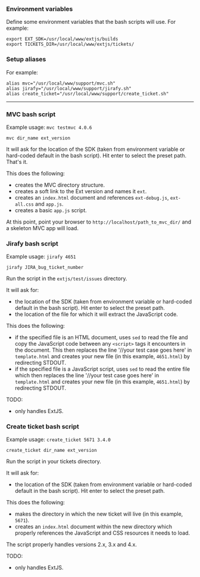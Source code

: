 ### Environment variables
Define some environment variables that the bash scripts will use.
For example:

    export EXT_SDK=/usr/local/www/extjs/builds
    export TICKETS_DIR=/usr/local/www/extjs/tickets/

### Setup aliases
For example:

    alias mvc="/usr/local/www/support/mvc.sh"
    alias jirafy="/usr/local/www/support/jirafy.sh"
    alias create_ticket="/usr/local/www/support/create_ticket.sh"

----------------------------------------------------------------------------------------

### MVC bash script
Example usage:
    `mvc testmvc 4.0.6`

    mvc dir_name ext_version

It will ask for the location of the SDK (taken from environment variable or hard-coded default in the bash script).  Hit enter to select the preset path.  That's it.

This does the following:

- creates the MVC directory structure.
- creates a soft link to the Ext version and names it `ext`.
- creates an `index.html` document and references `ext-debug.js`, `ext-all.css` and `app.js`.
- creates a basic `app.js` script.

At this point, point your browser to `http://localhost/path_to_mvc_dir/` and a skeleton MVC app will load.

### Jirafy bash script
Example usage:
    `jirafy 4651`

    jirafy JIRA_bug_ticket_number

Run the script in the `extjs/test/issues` directory.

It will ask for:

- the location of the SDK (taken from environment variable or hard-coded default in the bash script).  Hit enter to select the preset path.
- the location of the file for which it will extract the JavaScript code.

This does the following:

- if the specified file is an HTML document, uses `sed` to read the file and copy the JavaScript code between any `<script>` tags it encounters in the document.  This then replaces the line '//your test case goes here' in `template.html` and creates your new file (in this example, `4651.html`) by redirecting STDOUT.
- if the specified file is a JavaScript script, uses `sed` to read the entire file which then replaces the line '//your test case goes here' in `template.html` and creates your new file (in this example, `4651.html`) by redirecting STDOUT.

TODO:

- only handles ExtJS.

### Create ticket bash script
Example usage:
    `create_ticket 5671 3.4.0`

    create_ticket dir_name ext_version

Run the script in your tickets directory.

It will ask for:

- the location of the SDK (taken from environment variable or hard-coded default in the bash script).  Hit enter to select the preset path.

This does the following:

- makes the directory in which the new ticket will live (in this example, `5671`).
- creates an `index.html` document within the new directory which properly references the JavaScript and CSS resources it needs to load.

The script properly handles versions 2.x, 3.x and 4.x.

TODO:

 - only handles ExtJS.
